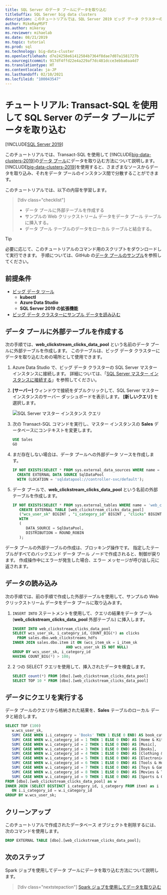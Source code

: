 ```yaml
---
title: SQL Server のデータ プールにデータを取り込む
titleSuffix: SQL Server big data clusters
description: このチュートリアルでは、SQL Server 2019 ビッグ データ クラスターのデータ プールにデータを取り込む方法について説明します。
author: MikeRayMSFT
ms.author: mikeray
ms.reviewer: mihaelab
ms.date: 08/21/2019
ms.topic: tutorial
ms.prod: sql
ms.technology: big-data-cluster
ms.openlocfilehash: d7e24258e61412584b7364f8dae7d07a1581727b
ms.sourcegitcommit: 917df4ffd22e4a229af7dc481dcce3ebba0aa4d7
ms.translationtype: HT
ms.contentlocale: ja-JP
ms.lasthandoff: 02/10/2021
ms.locfileid: "100043547"
---
```

# <a name="tutorial-ingest-data-into-a-sql-server-data-pool-with-transact-sql"></a>チュートリアル: Transact-SQL を使用して SQL Server のデータ プールにデータを取り込む

[!INCLUDE[SQL Server 2019](../includes/applies-to-version/sqlserver2019.md)]

このチュートリアルでは、Transact-SQL を使用して [!INCLUDE[big-data-clusters-2019](../includes/ssbigdataclusters-ver15.md)]の[データ プール](concept-data-pool.md)にデータを取り込む方法について説明します。 [!INCLUDE[big-data-clusters-2019](../includes/ssbigdataclusters-ss-nover.md)]を使用すると、さまざまなソースからデータを取り込み、それをデータ プールのインスタンス間で分散することができます。

このチュートリアルでは、以下の内容を学習します。

> [!div class="checklist"]
> * データ プールに外部テーブルを作成する
> * サンプルの Web クリックストリーム データをデータ プール テーブルに挿入する。
> * データ プール テーブルのデータをローカル テーブルと結合する。

> [!TIP]
> 必要に応じて、このチュートリアルのコマンド用のスクリプトをダウンロードして実行できます。 手順については、GitHub の[データ プールのサンプル](https://github.com/Microsoft/sql-server-samples/tree/master/samples/features/sql-big-data-cluster/data-pool)を参照してください。

## <a name="prerequisites"></a><a id="prereqs"></a> 前提条件

- [ビッグ データ ツール](deploy-big-data-tools.md)
   - **kubectl**
   - **Azure Data Studio**
   - **SQL Server 2019 の拡張機能**
- [ビッグ データ クラスターにサンプル データを読み込む](tutorial-load-sample-data.md)

## <a name="create-an-external-table-in-the-data-pool"></a>データ プールに外部テーブルを作成する

次の手順では、**web_clickstream_clicks_data_pool** という名前のデータ プールに外部テーブルを作成します。 このテーブルは、ビッグ データ クラスターにデータを取り込むための場所として使用できます。

1. Azure Data Studio で、ビッグ データ クラスターの SQL Server マスター インスタンスに接続します。 詳細については、「[SQL Server マスター インスタンスに接続する](connect-to-big-data-cluster.md#master)」を参照してください。

1. **[サーバー]** ウィンドウで接続をダブルクリックして、SQL Server マスター インスタンスのサーバー ダッシュボードを表示します。 **[新しいクエリ]** を選択します。

   ![SQL Server マスター インスタンス クエリ](./media/tutorial-data-pool-ingest-sql/sql-server-master-instance-query.png)

1. 次の Transact-SQL コマンドを実行し、マスター インスタンスの **Sales** データベースにコンテキストを変更します。

   ```sql
   USE Sales
   GO
   ```

1. まだ存在しない場合は、データ プールへの外部データ ソースを作成します。

   ```sql
   IF NOT EXISTS(SELECT * FROM sys.external_data_sources WHERE name = 'SqlDataPool')
     CREATE EXTERNAL DATA SOURCE SqlDataPool
     WITH (LOCATION = 'sqldatapool://controller-svc/default');
   ```

1. データ プールで、**web_clickstream_clicks_data_pool** という名前の外部テーブルを作成します。

   ```sql
   IF NOT EXISTS(SELECT * FROM sys.external_tables WHERE name = 'web_clickstream_clicks_data_pool')
      CREATE EXTERNAL TABLE [web_clickstream_clicks_data_pool]
      ("wcs_user_sk" BIGINT , "i_category_id" BIGINT , "clicks" BIGINT)
      WITH
      (
         DATA_SOURCE = SqlDataPool,
         DISTRIBUTION = ROUND_ROBIN
      );
   ```

データ プールの外部テーブルの作成は、ブロッキング操作です。 指定したテーブルがすべてのバックエンド データ プール ノードで作成されると、制御が戻ります。 作成操作中にエラーが発生した場合、エラー メッセージが呼び出し元に返されます。

## <a name="load-data"></a>データの読み込み

次の手順では、前の手順で作成した外部テーブルを使用して、サンプルの Web クリックストリーム データをデータ プールに取り込みます。

1. `INSERT INTO` ステートメントを使用して、クエリの結果をデータ プール (**web_clickstream_clicks_data_pool** 外部テーブル) に挿入します。

   ```sql
   INSERT INTO web_clickstream_clicks_data_pool
   SELECT wcs_user_sk, i_category_id, COUNT_BIG(*) as clicks
     FROM sales.dbo.web_clickstreams_hdfs
   INNER JOIN sales.dbo.item it ON (wcs_item_sk = i_item_sk
                           AND wcs_user_sk IS NOT NULL)
   GROUP BY wcs_user_sk, i_category_id
   HAVING COUNT_BIG(*) > 100;
   ```

1. 2 つの SELECT クエリを使用して、挿入されたデータを検査します。

   ```sql
   SELECT count(*) FROM [dbo].[web_clickstream_clicks_data_pool]
   SELECT TOP 10 * FROM [dbo].[web_clickstream_clicks_data_pool]  
   ```

## <a name="query-the-data"></a>データにクエリを実行する

データ プールのクエリから格納された結果を、**Sales** テーブルのローカル データと結合します。

```sql
SELECT TOP (100)
   w.wcs_user_sk,
   SUM( CASE WHEN i.i_category = 'Books' THEN 1 ELSE 0 END) AS book_category_clicks,
   SUM( CASE WHEN w.i_category_id = 1 THEN 1 ELSE 0 END) AS [Home & Kitchen],
   SUM( CASE WHEN w.i_category_id = 2 THEN 1 ELSE 0 END) AS [Music],
   SUM( CASE WHEN w.i_category_id = 3 THEN 1 ELSE 0 END) AS [Books],
   SUM( CASE WHEN w.i_category_id = 4 THEN 1 ELSE 0 END) AS [Clothing & Accessories],
   SUM( CASE WHEN w.i_category_id = 5 THEN 1 ELSE 0 END) AS [Electronics],
   SUM( CASE WHEN w.i_category_id = 6 THEN 1 ELSE 0 END) AS [Tools & Home Improvement],
   SUM( CASE WHEN w.i_category_id = 7 THEN 1 ELSE 0 END) AS [Toys & Games],
   SUM( CASE WHEN w.i_category_id = 8 THEN 1 ELSE 0 END) AS [Movies & TV],
   SUM( CASE WHEN w.i_category_id = 9 THEN 1 ELSE 0 END) AS [Sports & Outdoors]
FROM [dbo].[web_clickstream_clicks_data_pool] as w
INNER JOIN (SELECT DISTINCT i_category_id, i_category FROM item) as i
   ON i.i_category_id = w.i_category_id
GROUP BY w.wcs_user_sk;
```

## <a name="clean-up"></a>クリーンアップ

このチュートリアルで作成されたデータベース オブジェクトを削除するには、次のコマンドを使用します。

```sql
DROP EXTERNAL TABLE [dbo].[web_clickstream_clicks_data_pool];
```

## <a name="next-steps"></a>次のステップ

Spark ジョブを使用してデータ プールにデータを取り込む方法について説明します。
> [!div class="nextstepaction"]
> [Spark ジョブを使用してデータを取り込む](tutorial-data-pool-ingest-spark.md)
